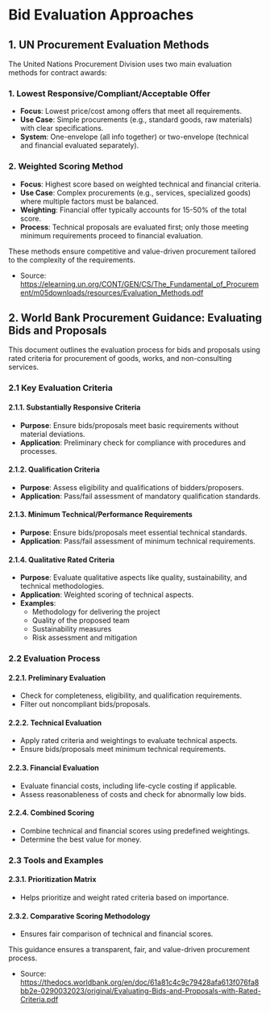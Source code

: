 # Bid Evaluation Approaches

## 1. UN Procurement Evaluation Methods

The United Nations Procurement Division uses two main evaluation methods for contract awards:

### 1. **Lowest Responsive/Compliant/Acceptable Offer**
- **Focus**: Lowest price/cost among offers that meet all requirements.
- **Use Case**: Simple procurements (e.g., standard goods, raw materials) with clear specifications.
- **System**: One-envelope (all info together) or two-envelope (technical and financial evaluated separately).

### 2. **Weighted Scoring Method**
- **Focus**: Highest score based on weighted technical and financial criteria.
- **Use Case**: Complex procurements (e.g., services, specialized goods) where multiple factors must be balanced.
- **Weighting**: Financial offer typically accounts for 15-50% of the total score.
- **Process**: Technical proposals are evaluated first; only those meeting minimum requirements proceed to financial evaluation.

These methods ensure competitive and value-driven procurement tailored to the complexity of the requirements.

- Source: https://elearning.un.org/CONT/GEN/CS/The_Fundamental_of_Procurement/m05downloads/resources/Evaluation_Methods.pdf
  

## 2. World Bank Procurement Guidance: Evaluating Bids and Proposals

This document outlines the evaluation process for bids and proposals using rated criteria for procurement of goods, works, and non-consulting services.

### 2.1 Key Evaluation Criteria

#### 2.1.1. **Substantially Responsive Criteria**
- **Purpose**: Ensure bids/proposals meet basic requirements without material deviations.
- **Application**: Preliminary check for compliance with procedures and processes.

#### 2.1.2. **Qualification Criteria**
- **Purpose**: Assess eligibility and qualifications of bidders/proposers.
- **Application**: Pass/fail assessment of mandatory qualification standards.

#### 2.1.3. **Minimum Technical/Performance Requirements**
- **Purpose**: Ensure bids/proposals meet essential technical standards.
- **Application**: Pass/fail assessment of minimum technical requirements.

#### 2.1.4. **Qualitative Rated Criteria**
- **Purpose**: Evaluate qualitative aspects like quality, sustainability, and technical methodologies.
- **Application**: Weighted scoring of technical aspects.
- **Examples**:
  - Methodology for delivering the project
  - Quality of the proposed team
  - Sustainability measures
  - Risk assessment and mitigation

### 2.2 Evaluation Process

#### 2.2.1. **Preliminary Evaluation**
- Check for completeness, eligibility, and qualification requirements.
- Filter out noncompliant bids/proposals.

#### 2.2.2. **Technical Evaluation**
- Apply rated criteria and weightings to evaluate technical aspects.
- Ensure bids/proposals meet minimum technical requirements.

#### 2.2.3. **Financial Evaluation**
- Evaluate financial costs, including life-cycle costing if applicable.
- Assess reasonableness of costs and check for abnormally low bids.

#### 2.2.4. **Combined Scoring**
- Combine technical and financial scores using predefined weightings.
- Determine the best value for money.

### 2.3 Tools and Examples

#### 2.3.1. **Prioritization Matrix**
- Helps prioritize and weight rated criteria based on importance.

#### 2.3.2. **Comparative Scoring Methodology**
- Ensures fair comparison of technical and financial scores.

This guidance ensures a transparent, fair, and value-driven procurement process.

- Source: https://thedocs.worldbank.org/en/doc/61a81c4c9c79428afa613f076fa8bb2e-0290032023/original/Evaluating-Bids-and-Proposals-with-Rated-Criteria.pdf

